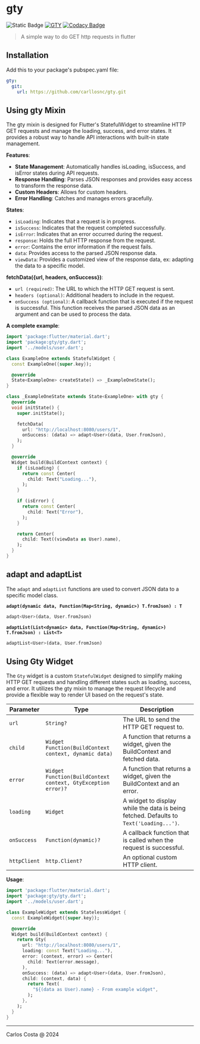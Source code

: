 # gty

![Static Badge](https://img.shields.io/badge/Flutter_package-blue)
[![GTY](https://github.com/carllosnc/gty/actions/workflows/dart.yml/badge.svg)](https://github.com/carllosnc/gty/actions/workflows/dart.yml)
[![Codacy Badge](https://app.codacy.com/project/badge/Grade/c276485a94ee4b2fa03d9aed816bfeae)](https://app.codacy.com/gh/C4co/gty/dashboard?utm_source=gh&utm_medium=referral&utm_content=&utm_campaign=Badge_grade)

> A simple way to do GET http requests in flutter

## Installation

Add this to your package's pubspec.yaml file:

```yaml
gty:
  git:
    url: https://github.com/carllosnc/gty.git
```

## Using gty Mixin

The gty mixin is designed for Flutter's StatefulWidget to streamline HTTP GET requests and manage the loading, success, and error states. It provides a robust way to handle API interactions with built-in state management.

**Features**:

- **State Management**: Automatically handles isLoading, isSuccess, and isError states during API requests.
- **Response Handling**: Parses JSON responses and provides easy access to transform the response data.
- **Custom Headers**: Allows for custom headers.
- **Error Handling**: Catches and manages errors gracefully.

**States**:

- `isLoading`: Indicates that a request is in progress.
- `isSuccess`: Indicates that the request completed successfully.
- `isError`: Indicates that an error occurred during the request.
- `response`: Holds the full HTTP response from the request.
- `error`: Contains the error information if the request fails.
- `data`: Provides access to the parsed JSON response data.
- `viewData`: Provides a customized view of the response data, ex: adapting the data to a specific model.

**fetchData({url, headers, onSuccess})**:

- `url (required)`: The URL to which the HTTP GET request is sent.
- `headers (optional)`: Additional headers to include in the request.
- `onSuccess (optional)`: A callback function that is executed if the request is successful. This function receives the parsed JSON data as an argument and can be used to process the data.

**A complete example**:

```dart
import 'package:flutter/material.dart';
import 'package:gty/gty.dart';
import '../models/user.dart';

class ExampleOne extends StatefulWidget {
  const ExampleOne({super.key});

  @override
  State<ExampleOne> createState() => _ExampleOneState();
}

class _ExampleOneState extends State<ExampleOne> with gty {
  @override
  void initState() {
    super.initState();

    fetchData(
      url: "http://localhost:8080/users/1",
      onSuccess: (data) => adapt<User>(data, User.fromJson),
    );
  }

  @override
  Widget build(BuildContext context) {
    if (isLoading) {
      return const Center(
        child: Text("Loading..."),
      );
    }

    if (isError) {
      return const Center(
        child: Text("Error"),
      );
    }

    return Center(
      child: Text((viewData as User).name),
    );
  }
}
```

## adapt and adaptList

The `adapt` and `adaptList` functions are used to convert JSON data to a specific model class.

**`adapt(dynamic data, Function(Map<String, dynamic>) T.fromJson) : T`**
```dart
adapt<User>(data, User.fromJson)
```

**`adaptList(List<dynamic> data, Function(Map<String, dynamic>) T.fromJson) : List<T>`**
```dart
adaptList<User>(data, User.fromJson)
```

## Using Gty Widget

The `Gty` widget is a custom `StatefulWidget` designed to simplify making HTTP GET requests and handling different states such as loading, success, and error. It utilizes the gty mixin to manage the request lifecycle and provide a flexible way to render UI based on the request's state.

| Parameter    | Type                                                         | Description                                                                            |
| ------------ | ------------------------------------------------------------ | -------------------------------------------------------------------------------------- |
| `url`        | `String?`                                                    | The URL to send the HTTP GET request to.                                               |
| `child`      | `Widget Function(BuildContext context, dynamic data)`        | A function that returns a widget, given the BuildContext and fetched data.             |
| `error`      | `Widget Function(BuildContext context, GtyException error)?` | A function that returns a widget, given the BuildContext and an error.                 |
| `loading`    | `Widget`                                                     | A widget to display while the data is being fetched. Defaults to `Text('Loading...')`. |
| `onSuccess`  | `Function(dynamic)?`                                         | A callback function that is called when the request is successful.                     |
| `httpClient` | `http.Client?`                                               | An optional custom HTTP client.                                                        |

**Usage**:

```dart
import 'package:flutter/material.dart';
import 'package:gty/gty.dart';
import '../models/user.dart';

class ExampleWidget extends StatelessWidget {
  const ExampleWidget({super.key});

  @override
  Widget build(BuildContext context) {
    return Gty(
      url: "http://localhost:8080/users/1",
      loading: const Text("Loading..."),
      error: (context, error) => Center(
        child: Text(error.message),
      ),
      onSuccess: (data) => adapt<User>(data, User.fromJson),
      child: (context, data) {
        return Text(
          "${(data as User).name} - From example widget",
        );
      },
    );
  }
}
```

---

Carlos Costa @ 2024

